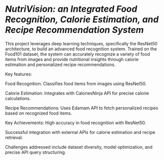 # **_NutriVision: an Integrated Food Recognition, Calorie Estimation, and Recipe Recommendation System_**

This project leverages deep learning techniques, specifically the ResNet50 architecture, to build an advanced food recognition system. Trained on the Food101 dataset, the system can accurately recognize a variety of food items from images and provide nutritional insights through calorie estimation and personalized recipe recommendations.

Key features:

Food Recognition: Classifies food items from images using ResNet50.

Calorie Estimation: Integrates with CaloriesNinja API for precise calorie calculations.

Recipe Recommendations: Uses Edamam API to fetch personalized recipes based on recognized food items.

Key Achievements:
High accuracy in food recognition with ResNet50.

Successful integration with external APIs for calorie estimation and recipe retrieval.

Challenges addressed include dataset diversity, model optimization, and precise API query structuring.
